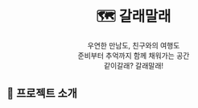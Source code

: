 <div align="center">

# 🗺️ 갈래말래

</div>

<div align="center">
우연한 만남도, 친구와의 여행도 <br>준비부터 추억까지 함께 채워가는 공간<br>
같이갈래? 갈래말래!
</div>

## 🚀 프로젝트 소개